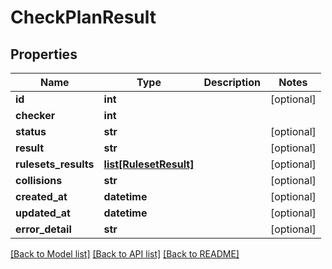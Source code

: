 # CheckPlanResult

## Properties
Name | Type | Description | Notes
------------ | ------------- | ------------- | -------------
**id** | **int** |  | [optional] 
**checker** | **int** |  | 
**status** | **str** |  | [optional] 
**result** | **str** |  | [optional] 
**rulesets_results** | [**list[RulesetResult]**](RulesetResult.md) |  | [optional] 
**collisions** | **str** |  | [optional] 
**created_at** | **datetime** |  | [optional] 
**updated_at** | **datetime** |  | [optional] 
**error_detail** | **str** |  | [optional] 

[[Back to Model list]](../README.md#documentation-for-models) [[Back to API list]](../README.md#documentation-for-api-endpoints) [[Back to README]](../README.md)


